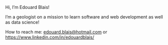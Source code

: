 Hi, I’m Edouard Blais!

I’m a geologist on a mission to learn software and web development as well as data science!

How to reach me: edouard.blais@hotmail.com or https://www.linkedin.com/in/edouardblais/

<!---
edouardblais/edouardblais is a ✨ special ✨ repository because its `README.md` (this file) appears on your GitHub profile.
You can click the Preview link to take a look at your changes.
--->
